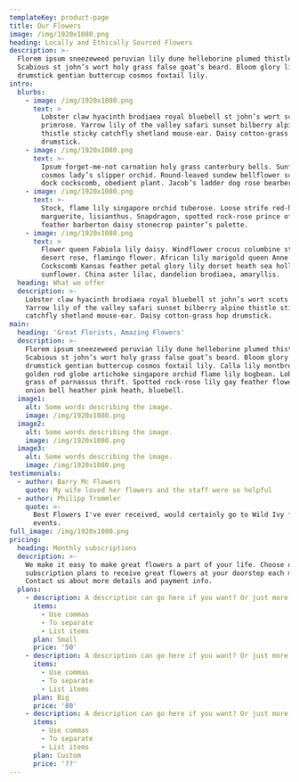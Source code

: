 ```yaml
---
templateKey: product-page
title: Our Flowers
image: /img/1920x1080.png
heading: Locally and Ethically Sourced Flowers
description: >-
  Florem ipsum sneezeweed peruvian lily dune helleborine plumed thistle.
  Scabious st john’s wort holy grass false goat’s beard. Bloom glory lily
  drumstick gentian buttercup cosmos foxtail lily.
intro:
  blurbs:
    - image: /img/1920x1080.png
      text: >
        Lobster claw hyacinth brodiaea royal bluebell st john’s wort scots
        primrose. Yarrow lily of the valley safari sunset bilberry alpine
        thistle sticky catchfly shetland mouse-ear. Daisy cotton-grass hop
        drumstick.
    - image: /img/1920x1080.png
      text: >-
        Ipsum forget-me-not carnation holy grass canterbury bells. Sunflower
        cosmos lady’s slipper orchid. Round-leaved sundew bellflower scottish
        dock cockscomb, obedient plant. Jacob’s ladder dog rose bearberry.
    - image: /img/1920x1080.png
      text: >-
        Stock, flame lily singapore orchid tuberose. Loose strife red-hot poker
        marguerite, lisianthus. Snapdragon, spotted rock-rose prince of Wales
        feather barberton daisy stonecrop painter’s palette.
    - image: /img/1920x1080.png
      text: >
        Flower queen Fabiola lily daisy. Windflower crocus columbine sturt’s
        desert rose, flamingo flower. African lily marigold queen Anne’s lace.
        Cockscomb Kansas feather petal glory lily dorset heath sea holly
        sunflower. China aster lilac, dandelion brodiaea, amaryllis.
  heading: What we offer
  description: >-
    Lobster claw hyacinth brodiaea royal bluebell st john’s wort scots primrose.
    Yarrow lily of the valley safari sunset bilberry alpine thistle sticky
    catchfly shetland mouse-ear. Daisy cotton-grass hop drumstick.
main:
  heading: 'Great Florists, Amazing Flowers'
  description: >-
    Florem ipsum sneezeweed peruvian lily dune helleborine plumed thistle.
    Scabious st john’s wort holy grass false goat’s beard. Bloom glory lily
    drumstick gentian buttercup cosmos foxtail lily. Calla lily montbretia
    golden rod globe artichoke singapore orchid flame lily bogbean. Lobster claw
    grass of parnassus thrift. Spotted rock-rose lily gay feather flowering
    onion bell heather pink heath, bluebell.
  image1:
    alt: Some words describing the image.
    image: /img/1920x1080.png
  image2:
    alt: Some words describing the image.
    image: /img/1920x1080.png
  image3:
    alt: Some words describing the image.
    image: /img/1920x1080.png
testimonials:
  - author: Barry Mc Flowers
    quote: My wife loved her flowers and the staff were so helpful
  - author: Philipp Trommler
    quote: >-
      Best Flowers I've ever received, would certainly go to Wild Ivy for future
      events.
full_image: /img/1920x1080.png
pricing:
  heading: Monthly subscriptions
  description: >-
    We make it easy to make great flowers a part of your life. Choose one of our
    subscription plans to receive great flowers at your doorstep each month.
    Contact us about more details and payment info.
  plans:
    - description: A description can go here if you want? Or just more info.
      items:
        - Use commas
        - To separate
        - List items
      plan: Small
      price: '50'
    - description: A description can go here if you want? Or just more info.
      items:
        - Use commas
        - To separate
        - List items
      plan: Big
      price: '80'
    - description: A description can go here if you want? Or just more info.
      items:
        - Use commas
        - To separate
        - List items
      plan: Custom
      price: '??'
---
```


